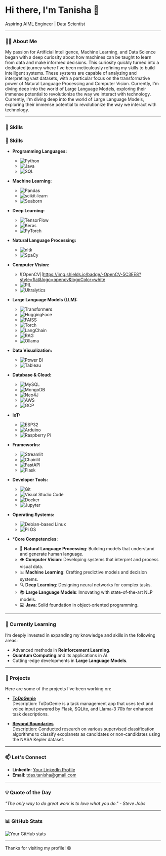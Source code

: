 # Hi there, I'm Tanisha 👋

Aspiring AIML Engineer | Data Scientist 

---

### 👨‍💻 About Me

My passion for Artificial Intelligence, Machine Learning, and Data Science began with a deep curiosity about how machines can be taught to learn from data and make informed decisions. This curiosity quickly turned into a dedicated journey where I've been meticulously refining my skills to build intelligent systems. These systems are capable of analyzing and interpreting vast datasets, with a particular focus on the transformative power of Natural Language Processing and Computer Vision. Currently, I'm diving deep into the world of Large Language Models, exploring their immense potential to revolutionize the way we interact with technology. Currently, I'm diving deep into the world of Large Language Models, exploring their immense potential to revolutionize the way we interact with technology.

---

### 🔧 Skills

### 🔧 Skills

- **Programming Languages:**
  - ![Python](https://img.shields.io/badge/-Python-3776AB?style=flat&logo=python&logoColor=white)
  - ![Java](https://img.shields.io/badge/-Java-007396?style=flat&logo=java&logoColor=white)
  - ![SQL](https://img.shields.io/badge/-SQL-4479A1?style=flat&logo=postgresql&logoColor=white)

- **Machine Learning:**
  - ![Pandas](https://img.shields.io/badge/-Pandas-150458?style=flat&logo=pandas&logoColor=white)
  - ![scikit-learn](https://img.shields.io/badge/-Scikit%20Learn-F7931E?style=flat&logo=scikit-learn&logoColor=white)
  - ![Seaborn](https://img.shields.io/badge/-Seaborn-3776AB?style=flat&logo=seaborn&logoColor=white)

- **Deep Learning:**
  - ![TensorFlow](https://img.shields.io/badge/-TensorFlow-FF6F00?style=flat&logo=tensorflow&logoColor=white)
  - ![Keras](https://img.shields.io/badge/-Keras-D00000?style=flat&logo=keras&logoColor=white)
  - ![PyTorch](https://img.shields.io/badge/-PyTorch-EE4C2C?style=flat&logo=pytorch&logoColor=white)

- **Natural Language Processing:**
  - ![nltk](https://img.shields.io/badge/-nltk-9FD400?style=flat&logo=nltk&logoColor=white)
  - ![SpaCy](https://img.shields.io/badge/-SpaCy-09A3D5?style=flat&logo=spacy&logoColor=white)

- **Computer Vision:**
  - ![OpenCV](https://img.shields.io/badge/-OpenCV-5C3EE8?style=flat&logo=opencv&logoColor=white
  - ![PIL](https://img.shields.io/badge/-PIL-FF3C00?style=flat&logo=python&logoColor=white)
  - ![Ultralytics](https://img.shields.io/badge/-Ultralytics-2C7B9B?style=flat&logo=yolov5&logoColor=white)

- **Large Language Models (LLM):**
  - ![Transformers](https://img.shields.io/badge/-Transformers-F7DF1E?style=flat&logo=hugging-face&logoColor=white)
  - ![HuggingFace](https://img.shields.io/badge/-HuggingFace-FF8A00?style=flat&logo=hugging-face&logoColor=white)
  - ![FAISS](https://img.shields.io/badge/-FAISS-0096D6?style=flat&logo=faiss&logoColor=white)
  - ![Torch](https://img.shields.io/badge/-Torch-EE4C2C?style=flat&logo=pytorch&logoColor=white)
  - ![LangChain](https://img.shields.io/badge/-LangChain-2E86C1?style=flat&logo=chainlink&logoColor=white)
  - ![RAG](https://img.shields.io/badge/-RAG-FF6F00?style=flat&logo=rag&logoColor=white)
  - ![Ollama](https://img.shields.io/badge/-Ollama-FF4C29?style=flat&logo=ollama&logoColor=white)

- **Data Visualization:**
  - ![Power BI](https://img.shields.io/badge/-Power%20BI-F2C811?style=flat&logo=power-bi&logoColor=white)
  - ![Tableau](https://img.shields.io/badge/-Tableau-E97627?style=flat&logo=tableau&logoColor=white)
    
- **Database & Cloud:**
  - ![MySQL](https://img.shields.io/badge/-MySQL-4479A1?style=flat&logo=mysql&logoColor=white)
  - ![MongoDB](https://img.shields.io/badge/-MongoDB-47A248?style=flat&logo=mongodb&logoColor=white)
  - ![Neo4J](https://img.shields.io/badge/-Neo4J-008CC1?style=flat&logo=neo4j&logoColor=white)
  - ![AWS](https://img.shields.io/badge/-AWS-FF9900?style=flat&logo=amazon-aws&logoColor=white)
  - ![GCP](https://img.shields.io/badge/-GCP-4285F4?style=flat&logo=google-cloud&logoColor=white)

- **IoT:**
  - ![ESP32](https://img.shields.io/badge/-ESP32-333333?style=flat&logo=espressif&logoColor=white)
  - ![Arduino](https://img.shields.io/badge/-Arduino-00979D?style=flat&logo=arduino&logoColor=white)
  - ![Raspberry Pi](https://img.shields.io/badge/-Raspberry%20Pi-A22846?style=flat&logo=raspberry-pi&logoColor=white)

- **Frameworks:**
  - ![Streamlit](https://img.shields.io/badge/-Streamlit-FF4B4B?style=flat&logo=streamlit&logoColor=white)
  - ![Chainlit](https://img.shields.io/badge/-Chainlit-1F5AF6?style=flat&logo=chainlink&logoColor=white)
  - ![FastAPI](https://img.shields.io/badge/-FastAPI-009688?style=flat&logo=fastapi&logoColor=white)
  - ![Flask](https://img.shields.io/badge/-Flask-000000?style=flat&logo=flask&logoColor=white)

- **Developer Tools:**
  - ![Git](https://img.shields.io/badge/-Git-F05032?style=flat&logo=git&logoColor=white)
  - ![Visual Studio Code](https://img.shields.io/badge/-VS%20Code-007ACC?style=flat&logo=visual-studio-code&logoColor=white)
  - ![Docker](https://img.shields.io/badge/-Docker-2496ED?style=flat&logo=docker&logoColor=white)
  - ![Jupyter](https://img.shields.io/badge/-Jupyter-F37626?style=flat&logo=jupyter&logoColor=white)

- **Operating Systems:**
  - ![Debian-based Linux](https://img.shields.io/badge/-Debian-DC3545?style=flat&logo=debian&logoColor=white)
  - ![Pi OS](https://img.shields.io/badge/-Pi%20OS-C51A4A?style=flat&logo=raspberry-pi&logoColor=white)


- ***Core Competencies:**
  - 🧠 **Natural Language Processing**: Building models that understand and generate human language.
  - 👁 **Computer Vision**: Developing systems that interpret and process visual data.
  - 📊 **Machine Learning**: Crafting predictive models and decision systems.
  - 🔍 **Deep Learning**: Designing neural networks for complex tasks.
  - 📚 **Large Language Models**: Innovating with state-of-the-art NLP models.
  - 💻 **Java**: Solid foundation in object-oriented programming.

---

### 🌱 Currently Learning

I’m deeply invested in expanding my knowledge and skills in the following areas:

- Advanced methods in **Reinforcement Learning**.
- **Quantum Computing** and its applications in AI.
- Cutting-edge developments in **Large Language Models**.

---

### 🚀 Projects

Here are some of the projects I've been working on:

- **[ToDoGenie]([https://github.com/yourusername/project1](https://github.com/Tdas-christ/ToDoGenie))**  
  Description: ToDoGenie is a task management app that uses text and voice input powered by Flask, SQLite, and Llama-3 70b for enhanced task descriptions.

- **[Beyond Boundaries](https://github.com/Tdas-christ/Beyond-Boundaries)**  
  Description: Conducted research on various supervised classification algorithms to classify exoplanets as candidates or non-candidates using the NASA Kepler dataset.

---

### 📫 Let's Connect

- **LinkedIn**: [Your LinkedIn Profile](https://www.linkedin.com/in/tanisha-das-b61993222/)
- **Email**: tdas.tanisha@gmail.com

---

### 💡 Quote of the Day

_"The only way to do great work is to love what you do." - Steve Jobs_

---

### 📊 GitHub Stats

![Your GitHub stats](https://github-readme-stats.vercel.app/api?username=Tdas-christ&show_icons=true&hide_border=true&count_private=true)

---

Thanks for visiting my profile! 😄
